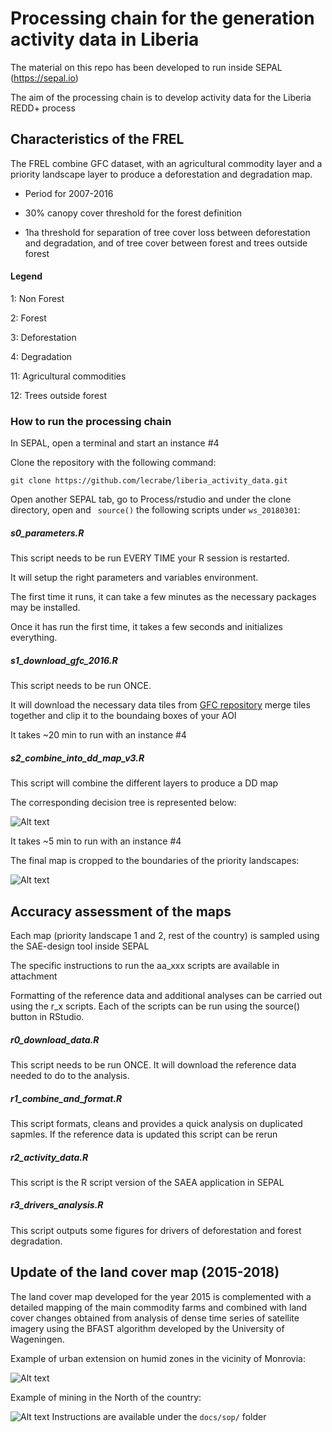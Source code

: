 # Processing chain for the generation activity data in Liberia
The material on this repo has been developed to run inside SEPAL (https://sepal.io)

The aim of the processing chain is to develop activity data for the Liberia REDD+ process

## Characteristics of the FREL 
The FREL combine GFC dataset, with an agricultural commodity layer and a priority landscape layer to produce a deforestation and degradation map.

- Period for 2007-2016

- 30% canopy cover threshold for the forest definition

- 1ha threshold for separation of tree cover loss between deforestation and degradation, and of tree cover between forest and trees outside forest

#### Legend
1: Non Forest

2: Forest

3: Deforestation

4: Degradation

11: Agricultural commodities

12: Trees outside forest

### How to run the processing chain
In SEPAL, open a terminal and start an instance #4 

Clone the repository with the following command:

``` git clone https://github.com/lecrabe/liberia_activity_data.git ```

Open another SEPAL tab, go to Process/rstudio and under the clone directory, open and ``` source()``` the following scripts under `ws_20180301`:

##### s0_parameters.R
This script needs to be run EVERY TIME your R session is restarted. 

It will setup the right parameters and variables environment.

The first time it runs, it can take a few minutes as the necessary packages may be installed.

Once it has run the first time, it takes a few seconds and initializes everything.


##### s1_download_gfc_2016.R
This script needs to be run ONCE.

It will download the necessary data tiles from [GFC repository](https://earthenginepartners.appspot.com/science-2013-global-forest/download_v1.5.html) merge tiles together and clip it to the boundaing boxes of your AOI

It takes ~20 min to run with an instance #4 

##### s2_combine_into_dd_map_v3.R
This script will combine the different layers to produce a DD map

The corresponding decision tree is represented below:

![Alt text](/docs/decision_tree_20181014.jpeg?raw=true "Decision tree")

It takes ~5 min to run with an instance #4 

The final map is cropped to the boundaries of the priority landscapes:

![Alt text](/docs/dd_map_cropped_20181014.png?raw=true "PL crop")

## Accuracy assessment of the maps
Each map (priority landscape 1 and 2, rest of the country) is sampled using the SAE-design tool inside SEPAL

The specific instructions to run the aa_xxx scripts are available in attachment

Formatting of the reference data and additional analyses can be carried out using the r_x scripts. Each of the scripts can be run using the source() button in RStudio. 

##### r0_download_data.R
This script needs to be run ONCE.
It will download the reference data needed to do to the analysis.

##### r1_combine_and_format.R
This script formats, cleans and provides a quick analysis on duplicated sapmles.
If the reference data is updated this script can be rerun

##### r2_activity_data.R
This script is the R script version of the SAEA application in SEPAL 

##### r3_drivers_analysis.R
This script outputs some figures for drivers of deforestation and forest degradation.

## Update of the land cover map (2015-2018)

The land cover map developed for the year 2015 is complemented with a detailed mapping of the main commodity farms and combined with land cover changes obtained from analysis of dense time series of satellite imagery using the BFAST algorithm developed by the University of Wageningen.

Example of urban extension on humid zones in the vicinity of Monrovia:

![Alt text](/docs/bfast_swamp_monrovia.png?raw=true "Swamps")

Example of mining in the North of the country:

![Alt text](/docs/bfast_mining.png?raw=true "Mining")
Instructions are available under the `docs/sop/` folder
